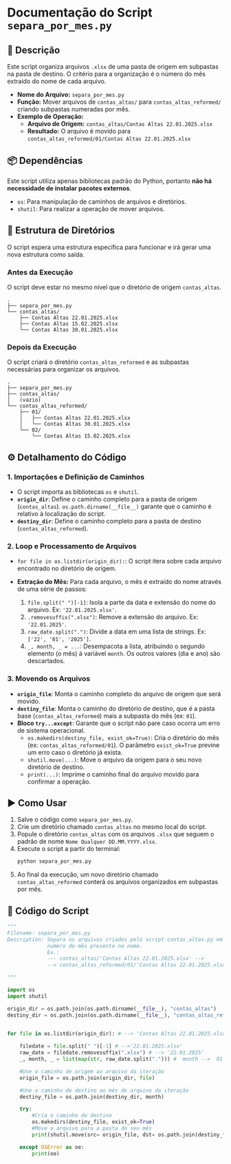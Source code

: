 # Documentação do Script `separa_por_mes.py`

## 📄 Descrição

Este script organiza arquivos `.xlsx` de uma pasta de origem em subpastas na pasta de destino. O critério para a organização é o número do mês extraído do nome de cada arquivo.

-   **Nome do Arquivo:** `separa_por_mes.py`
-   **Função:** Mover arquivos de `contas_altas/` para `contas_altas_reformed/` criando subpastas numeradas por mês.
-   **Exemplo de Operação:**
    -   **Arquivo de Origem:** `contas_altas/Contas Altas 22.01.2025.xlsx`
    -   **Resultado:** O arquivo é movido para `contas_altas_reformed/01/Contas Altas 22.01.2025.xlsx`

## 📦 Dependências

Este script utiliza apenas bibliotecas padrão do Python, portanto **não há necessidade de instalar pacotes externos**.
-   `os`: Para manipulação de caminhos de arquivos e diretórios.
-   `shutil`: Para realizar a operação de mover arquivos.

## 📁 Estrutura de Diretórios

O script espera uma estrutura específica para funcionar e irá gerar uma nova estrutura como saída.

### Antes da Execução

O script deve estar no mesmo nível que o diretório de origem `contas_altas`.

```
.
├── separa_por_mes.py
└── contas_altas/
    ├── Contas Altas 22.01.2025.xlsx
    ├── Contas Altas 15.02.2025.xlsx
    └── Contas Altas 30.01.2025.xlsx
```

### Depois da Execução

O script criará o diretório `contas_altas_reformed` e as subpastas necessárias para organizar os arquivos.

```
.
├── separa_por_mes.py
├── contas_altas/
│   (vazio)
└── contas_altas_reformed/
    ├── 01/
    │   ├── Contas Altas 22.01.2025.xlsx
    │   └── Contas Altas 30.01.2025.xlsx
    └── 02/
        └── Contas Altas 15.02.2025.xlsx
```

## ⚙️ Detalhamento do Código

### 1. Importações e Definição de Caminhos

-   O script importa as bibliotecas `os` e `shutil`.
-   **`origin_dir`**: Define o caminho completo para a pasta de origem (`contas_altas`). `os.path.dirname(__file__)` garante que o caminho é relativo à localização do script.
-   **`destiny_dir`**: Define o caminho completo para a pasta de destino (`contas_altas_reformed`).

### 2. Loop e Processamento de Arquivos

-   `for file in os.listdir(origin_dir):`: O script itera sobre cada arquivo encontrado no diretório de origem.

-   **Extração do Mês:** Para cada arquivo, o mês é extraído do nome através de uma série de passos:
    1.  `file.split(" ")[-1]`: Isola a parte da data e extensão do nome do arquivo. Ex: `'22.01.2025.xlsx'`.
    2.  `.removesuffix(".xlsx")`: Remove a extensão do arquivo. Ex: `'22.01.2025'`.
    3.  `raw_date.split(".")`: Divide a data em uma lista de strings. Ex: `['22', '01', '2025']`.
    4.  `_, month, _ = ...`: Desempacota a lista, atribuindo o segundo elemento (o mês) à variável `month`. Os outros valores (dia e ano) são descartados.

### 3. Movendo os Arquivos

-   **`origin_file`**: Monta o caminho completo do arquivo de origem que será movido.
-   **`destiny_file`**: Monta o caminho do diretório de destino, que é a pasta base (`contas_altas_reformed`) mais a subpasta do mês (ex: `01`).
-   **Bloco `try...except`**: Garante que o script não pare caso ocorra um erro de sistema operacional.
    -   `os.makedirs(destiny_file, exist_ok=True)`: Cria o diretório do mês (ex: `contas_altas_reformed/01`). O parâmetro `exist_ok=True` previne um erro caso o diretório já exista.
    -   `shutil.move(...)`: Move o arquivo da origem para o seu novo diretório de destino.
    -   `print(...)`: Imprime o caminho final do arquivo movido para confirmar a operação.

## ▶️ Como Usar

1.  Salve o código como `separa_por_mes.py`.
2.  Crie um diretório chamado `contas_altas` no mesmo local do script.
3.  Popule o diretório `contas_altas` com os arquivos `.xlsx` que seguem o padrão de nome `Nome Qualquer DD.MM.YYYY.xlsx`.
4.  Execute o script a partir do terminal:
    ```bash
    python separa_por_mes.py
    ```
5.  Ao final da execução, um novo diretório chamado `contas_altas_reformed` conterá os arquivos organizados em subpastas por mês.

## 🐍 Código do Script

```python
"""
Filename: separa_por_mes.py
Description: Separa os arquivos criados pelo script contas_altas.py em pastas pelo 
             numero do mês presente no nome.
             Ex.: 
             --- contas_altas/'Contas Altas 22.01.2025.xlsx' -->
             --> contas_altas_reformed/01/'Contas Altas 22.01.2025.xlsx'

"""

import os 
import shutil

origin_dir = os.path.join(os.path.dirname(__file__), "contas_altas")
destiny_dir = os.path.join(os.path.dirname(__file__), "contas_altas_reformed")


for file in os.listdir(origin_dir): # --> 'Contas Altas 22.01.2025.xlsx'
    
    filedate = file.split(" ")[-1] # -->'22.01.2025.xlsx'
    raw_date = filedate.removesuffix(".xlsx") # --> '22.01.2025' 
    _, month, _ = list(map(str, raw_date.split("."))) #  month -->  01

    #Une o caminho de origem ao arquivo da iteração
    origin_file = os.path.join(origin_dir, file)

    #Une o caminho de destino ao mês do arquivo da iteração
    destiny_file = os.path.join(destiny_dir, month)

    try:
        #Cria o caminho de destino 
        os.makedirs(destiny_file, exist_ok=True)
        #Move o arquivo para a pasta do seu mês
        print(shutil.move(src= origin_file, dst= os.path.join(destiny_file, file)))

    except OSError as oe:
        print(oe)
```